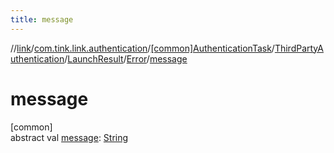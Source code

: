 ```yaml
---
title: message
---
```

//[link](../../../../../../index.html)/[com.tink.link.authentication](../../../../index.html)/[[common]AuthenticationTask](../../../index.html)/[ThirdPartyAuthentication](../../index.html)/[LaunchResult](../index.html)/[Error](index.html)/[message](message.html)



# message



[common]\
abstract val [message](message.html): [String](https://kotlinlang.org/api/latest/jvm/stdlib/kotlin/-string/index.html)




